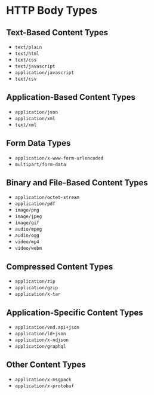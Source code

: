# HTTP Body Types

## Text-Based Content Types

- `text/plain`
- `text/html`
- `text/css`
- `text/javascript`
- `application/javascript`
- `text/csv`

## Application-Based Content Types

- `application/json`
- `application/xml`
- `text/xml`

## Form Data Types

- `application/x-www-form-urlencoded`
- `multipart/form-data`

## Binary and File-Based Content Types

- `application/octet-stream`
- `application/pdf`
- `image/png`
- `image/jpeg`
- `image/gif`
- `audio/mpeg`
- `audio/ogg`
- `video/mp4`
- `video/webm`

## Compressed Content Types

- `application/zip`
- `application/gzip`
- `application/x-tar`

## Application-Specific Content Types

- `application/vnd.api+json`
- `application/ld+json`
- `application/x-ndjson`
- `application/graphql`

## Other Content Types

- `application/x-msgpack`
- `application/x-protobuf`
